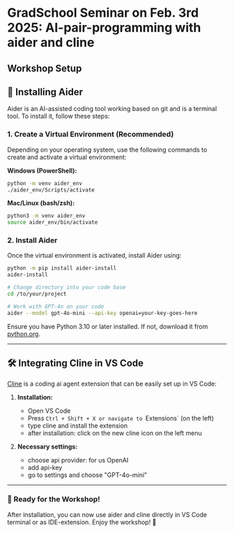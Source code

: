 # GradSchool Seminar on Feb. 3rd 2025: AI-pair-programming with aider and cline

## Workshop Setup
## 🔧 Installing Aider

Aider is an AI-assisted coding tool working based on git and is a terminal tool. To install it, follow these steps:

### 1. Create a Virtual Environment (Recommended)
Depending on your operating system, use the following commands to create and activate a virtual environment:

**Windows (PowerShell):**
```sh
python -m venv aider_env
./aider_env/Scripts/activate
```

**Mac/Linux (bash/zsh):**
```sh
python3 -m venv aider_env
source aider_env/bin/activate
```

### 2. Install Aider
Once the virtual environment is activated, install Aider using:
```sh
python -m pip install aider-install
aider-install

# Change directory into your code base
cd /to/your/project

# Work with GPT-4o on your code
aider --model gpt-4o-mini --api-key openai=your-key-goes-here
```
Ensure you have Python 3.10 or later installed. If not, download it from [python.org](https://www.python.org/downloads/).

---

## 🛠️ Integrating Cline in VS Code

[Cline](https://github.com/cline/cline) is a coding ai agent extension that can be easily set up in VS Code:

1. **Installation:**
   - Open VS Code
   - Press `Ctrl + Shift + X or navigate to `Extensions` (on the left)
   - type cline and install the extension
   - after installation: click on the new cline icon on the left menu

2. **Necessary settings:**
   - choose api provider: for us OpenAI
   - add api-key
   - go to settings and choose "GPT-4o-mini"


---

### 🚀 Ready for the Workshop!
After installation, you can now use aider and cline directly in VS Code terminal or as IDE-extension. Enjoy the workshop! 🎉